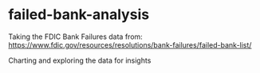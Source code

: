 # failed-bank-analysis

Taking the FDIC Bank Failures data from: https://www.fdic.gov/resources/resolutions/bank-failures/failed-bank-list/

Charting and exploring the data for insights